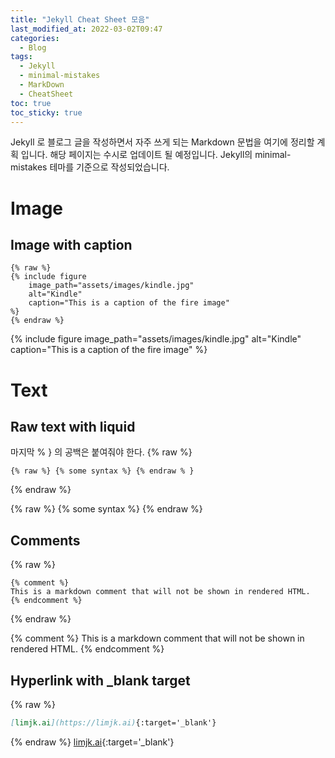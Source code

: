 ```yaml
---
title: "Jekyll Cheat Sheet 모음"
last_modified_at: 2022-03-02T09:47
categories:
  - Blog
tags:
  - Jekyll
  - minimal-mistakes
  - MarkDown
  - CheatSheet
toc: true
toc_sticky: true
---
```


Jekyll 로 블로그 글을 작성하면서 자주 쓰게 되는 Markdown 문법을 여기에 정리할 계획 입니다.
해당 페이지는 수시로 업데이트 될 예정입니다. Jekyll의 minimal-mistakes 테마를 기준으로 작성되었습니다.

# Image
## Image with caption

```liquid
{% raw %}
{% include figure 
    image_path="assets/images/kindle.jpg" 
    alt="Kindle" 
    caption="This is a caption of the fire image"
%}
{% endraw %}
```
{% include figure 
    image_path="assets/images/kindle.jpg" 
    alt="Kindle" 
    caption="This is a caption of the fire image"
%}


# Text
## Raw text with liquid
마지막 % } 의 공백은 붙여줘야 한다.
{% raw %}
```liquid
{% raw %} {% some syntax %} {% endraw % }
```
{% endraw %}

{% raw %} {% some syntax %} {% endraw %}

## Comments
{% raw %}
```liquid
{% comment %}
This is a markdown comment that will not be shown in rendered HTML.
{% endcomment %}
```
{% endraw %}

{% comment %}
This is a markdown comment that will not be shown in rendered HTML.
{% endcomment %}

## Hyperlink with _blank target
{% raw %}
```markdown
[limjk.ai](https://limjk.ai){:target='_blank'}
```
{% endraw %}
[limjk.ai](https://limjk.ai){:target='_blank'}

